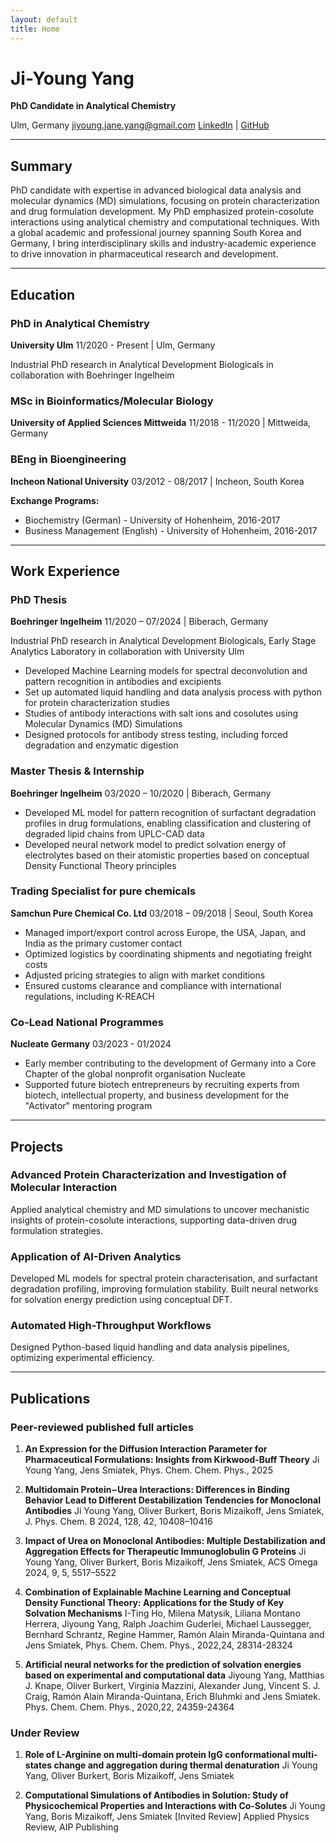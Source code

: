 ```yaml
---
layout: default
title: Home
---
```


# Ji-Young Yang

**PhD Candidate in Analytical Chemistry**

Ulm, Germany
jiyoung.jane.yang@gmail.com
[LinkedIn](https://www.linkedin.com/in/ji-young-y-28a828142) | [GitHub](https://github.com/jiyoungyang1)

---

## Summary

PhD candidate with expertise in advanced biological data analysis and molecular dynamics (MD) simulations, focusing on protein characterization and drug formulation development. My PhD emphasized protein-cosolute interactions using analytical chemistry and computational techniques. With a global academic and professional journey spanning South Korea and Germany, I bring interdisciplinary skills and industry-academic experience to drive innovation in pharmaceutical research and development.

---

## Education

### PhD in Analytical Chemistry
**University Ulm**
11/2020 - Present | Ulm, Germany

Industrial PhD research in Analytical Development Biologicals in collaboration with Boehringer Ingelheim

### MSc in Bioinformatics/Molecular Biology
**University of Applied Sciences Mittweida**
11/2018 - 11/2020 | Mittweida, Germany

### BEng in Bioengineering
**Incheon National University**
03/2012 - 08/2017 | Incheon, South Korea

**Exchange Programs:**
- Biochemistry (German) - University of Hohenheim, 2016-2017
- Business Management (English) - University of Hohenheim, 2016-2017

---

## Work Experience

### PhD Thesis
**Boehringer Ingelheim**
11/2020 – 07/2024 | Biberach, Germany

Industrial PhD research in Analytical Development Biologicals, Early Stage Analytics Laboratory in collaboration with University Ulm

- Developed Machine Learning models for spectral deconvolution and pattern recognition in antibodies and excipients
- Set up automated liquid handling and data analysis process with python for protein characterization studies
- Studies of antibody interactions with salt ions and cosolutes using Molecular Dynamics (MD) Simulations
- Designed protocols for antibody stress testing, including forced degradation and enzymatic digestion

### Master Thesis & Internship
**Boehringer Ingelheim**
03/2020 – 10/2020 | Biberach, Germany

- Developed ML model for pattern recognition of surfactant degradation profiles in drug formulations, enabling classification and clustering of degraded lipid chains from UPLC-CAD data
- Developed neural network model to predict solvation energy of electrolytes based on their atomistic properties based on conceptual Density Functional Theory principles

### Trading Specialist for pure chemicals
**Samchun Pure Chemical Co. Ltd**
03/2018 – 09/2018 | Seoul, South Korea

- Managed import/export control across Europe, the USA, Japan, and India as the primary customer contact
- Optimized logistics by coordinating shipments and negotiating freight costs
- Adjusted pricing strategies to align with market conditions
- Ensured customs clearance and compliance with international regulations, including K-REACH

### Co-Lead National Programmes
**Nucleate Germany**
03/2023 - 01/2024

- Early member contributing to the development of Germany into a Core Chapter of the global nonprofit organisation Nucleate
- Supported future biotech entrepreneurs by recruiting experts from biotech, intellectual property, and business development for the "Activator" mentoring program

---

## Projects

### Advanced Protein Characterization and Investigation of Molecular Interaction

Applied analytical chemistry and MD simulations to uncover mechanistic insights of protein-cosolute interactions, supporting data-driven drug formulation strategies.

### Application of AI-Driven Analytics

Developed ML models for spectral protein characterisation, and surfactant degradation profiling, improving formulation stability. Built neural networks for solvation energy prediction using conceptual DFT.

### Automated High-Throughput Workflows

Designed Python-based liquid handling and data analysis pipelines, optimizing experimental efficiency.

---

## Publications

### Peer-reviewed published full articles

1. **An Expression for the Diffusion Interaction Parameter for Pharmaceutical Formulations: Insights from Kirkwood-Buff Theory**
   Ji Young Yang, Jens Smiatek, Phys. Chem. Chem. Phys., 2025

2. **Multidomain Protein−Urea Interactions: Differences in Binding Behavior Lead to Different Destabilization Tendencies for Monoclonal Antibodies**
   Ji Young Yang, Oliver Burkert, Boris Mizaikoff, Jens Smiatek, J. Phys. Chem. B 2024, 128, 42, 10408–10416

3. **Impact of Urea on Monoclonal Antibodies: Multiple Destabilization and Aggregation Effects for Therapeutic Immunoglobulin G Proteins**
   Ji Young Yang, Oliver Burkert, Boris Mizaikoff, Jens Smiatek, ACS Omega 2024, 9, 5, 5517–5522

4. **Combination of Explainable Machine Learning and Conceptual Density Functional Theory: Applications for the Study of Key Solvation Mechanisms**
   I-Ting Ho, Milena Matysik, Liliana Montano Herrera, Jiyoung Yang, Ralph Joachim Guderlei, Michael Laussegger, Bernhard Schrantz, Regine Hammer, Ramón Alain Miranda-Quintana and Jens Smiatek, Phys. Chem. Chem. Phys., 2022,24, 28314-28324

5. **Artificial neural networks for the prediction of solvation energies based on experimental and computational data**
   Jiyoung Yang, Matthias J. Knape, Oliver Burkert, Virginia Mazzini, Alexander Jung, Vincent S. J. Craig, Ramón Alain Miranda-Quintana, Erich Bluhmki and Jens Smiatek. Phys. Chem. Chem. Phys., 2020,22, 24359-24364

### Under Review

1. **Role of L-Arginine on multi-domain protein IgG conformational multi-states change and aggregation during thermal denaturation**
   Ji Young Yang, Oliver Burkert, Boris Mizaikoff, Jens Smiatek

2. **Computational Simulations of Antibodies in Solution: Study of Physicochemical Properties and Interactions with Co-Solutes**
   Ji Young Yang, Boris Mizaikoff, Jens Smiatek [Invited Review] Applied Physics Review, AIP Publishing
